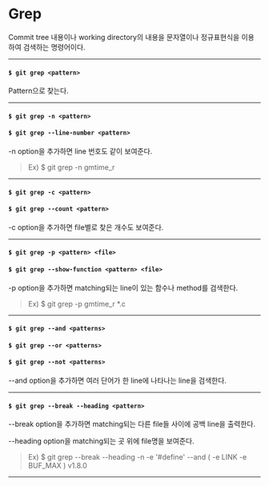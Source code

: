 # Grep

Commit tree 내용이나 working directory의 내용을 문자열이나 정규표현식을 이용하여 검색하는 명령어이다.

---

#### `$ git grep <pattern>`

Pattern으로 찾는다.

---

#### `$ git grep -n <pattern>`
#### `$ git grep --line-number <pattern>`

-n option을 추가하면 line 번호도 같이 보여준다.

> Ex) $ git grep -n gmtime_r

---

#### `$ git grep -c <pattern>`
#### `$ git grep --count <pattern>`

-c option을 추가하면 file별로 찾은 개수도 보여준다.

---

#### `$ git grep -p <pattern> <file>`
#### `$ git grep --show-function <pattern> <file>`

-p option을 추가하면 matching되는 line이 있는 함수나 method를 검색한다.

> Ex) $ git grep -p gmtime_r *.c

---

#### `$ git grep --and <patterns>`
#### `$ git grep --or <patterns>`
#### `$ git grep --not <patterns>`

--and option을 추가하면 여러 단어가 한 line에 나타나는 line을 검색한다.

---

#### `$ git grep --break --heading <pattern>`

--break option을 추가하면 matching되는 다른 file들 사이에 공백 line을 출력한다.

--heading option을 matching되는 곳 위에 file명을 보여준다.

> Ex) $ git grep --break --heading -n -e '#define' --and \( -e LINK -e BUF_MAX \) v1.8.0

---
